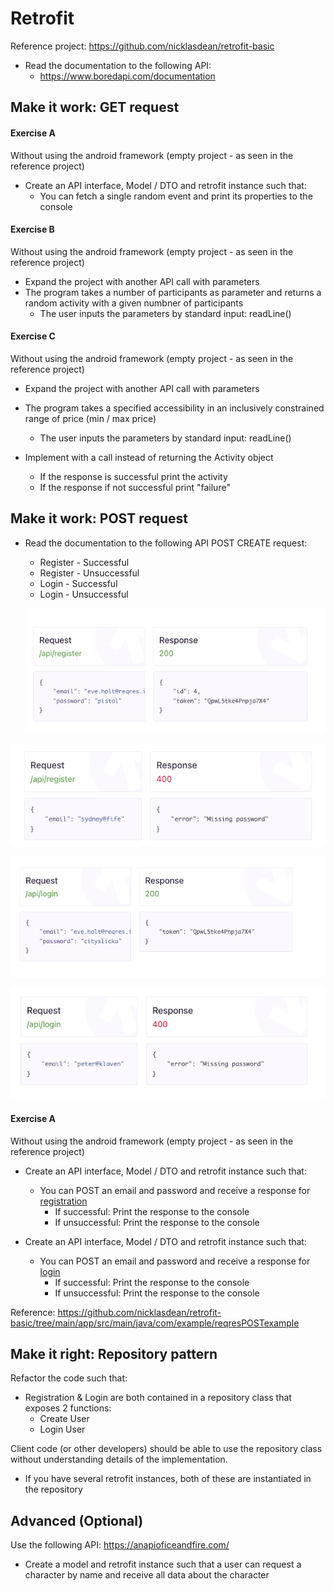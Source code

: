 # Retrofit

Reference project: https://github.com/nicklasdean/retrofit-basic



- Read the documentation to the following API: 
  - https://www.boredapi.com/documentation



## Make it work: GET request

#### Exercise A

Without using the android framework (empty project - as seen in the reference project)

- Create an API interface, Model / DTO and retrofit instance such that: 
  - You can fetch a single random event and print its properties to the console



#### Exercise B

Without using the android framework (empty project - as seen in the reference project)

- Expand the project with another API call with parameters
- The program takes a number of participants as parameter and returns a random activity with a given numbner of participants
  - The user inputs the parameters by standard input: readLine()

#### Exercise C

Without using the android framework (empty project - as seen in the reference project)

- Expand the project with another API call with parameters
- The program takes a specified accessibility in an inclusively constrained range of price (min / max price)
  - The user inputs the parameters by standard input: readLine()

- Implement with a call instead of returning the Activity object
  - If the response is successful print the activity
  - If the response if not successful print "failure"



## Make it work: POST request

- Read the documentation to the following API POST CREATE request: 

  - Register - Successful
  - Register - Unsuccessful
  - Login - Successful
  - Login - Unsuccessful
  
  ![image-20240407110259710](assets/image-20240407110259710.png)

![image-20240407110433754](assets/image-20240407110433754.png)

![image-20240407110345839](assets/image-20240407110345839.png)

![image-20240407110445782](assets/image-20240407110445782.png)

#### Exercise A

Without using the android framework (empty project - as seen in the reference project)

- Create an API interface, Model / DTO and retrofit instance such that:
  - You can POST an email and password and receive a response for <u>registration</u>
    - If successful: Print the response to the console
    - If unsuccessful: Print the response to the console

  

- Create an API interface, Model / DTO and retrofit instance such that:

  - You can POST an email and password and receive a response for <u>login</u>
    - If successful: Print the response to the console
    - If unsuccessful: Print the response to the console

Reference: https://github.com/nicklasdean/retrofit-basic/tree/main/app/src/main/java/com/example/reqresPOSTexample



## Make it right: Repository pattern

Refactor the code such that:

- Registration & Login are both contained in a repository class that exposes 2 functions:
  - Create User
  - Login User

Client code (or other developers) should be able to use the repository class without understanding details of the implementation.

- If you have several retrofit instances, both of these are instantiated in the repository



## Advanced (Optional) 

Use the following API: https://anapioficeandfire.com/

- Create a model and retrofit instance such that a user can request a character by name and receive all data about the character
